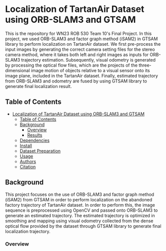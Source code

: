 # Localization of TartanAir Dataset using ORB-SLAM3 and GTSAM

This is the repository for WN23 ROB 530 Team 10's Final Project.  In this project, we used ORB-SLAM3 and factor graph method (iSAM2) in GTSAM library to perform localization on TartanAir dataset. We first pre-process the input images by generating the correct camera setting files for the stereo camera method, where it takes both left and right images as inputs for ORB-SLAM3 trajectory estimation. Subsequently, visual odometry is generated by processing the optical flow files, which are the projects of the three-dimensional image motion of objects relative to a visual sensor onto its image plane, included in the TartanAir dataset. Finally, estimated trajectory from ORB-SLAM3 and odometry are fused by using GTSAM library to generate final localization result.

## Table of Contents
- [Localization of TartanAir Dataset using ORB-SLAM3 and GTSAM](#Localization-of-TartanAir-Dataset-using-ORB-SLAM3-and-GTSAM)
  - [Table of Contents](#table-of-contents)
  - [Background](#background)
    - [Overview](#overview)
    - [Results](#results)
  - [Dependencies](#dependencies)
  - [Install](#install)
  - [Dataset Preparation](#dataset-preparation)
  - [Usage](#usage)
  - [Authors](#authors)
  - [Citation](#citation)
  
## Background

This project focuses on the use of ORB-SLAM3 and factor graph method (iSAM2) from GTSAM in order to perform localization on the abandoned factory trajectory of TartanAir dataset. In order to perform this, the image sequence is preprocessed using OpenCV and passed onto ORB-SLAM3 to generate an estimated trajectory. The estimated trajectory is optimized in smoothing and mapping using visual odometry collected from the dense optical flow provided by the dataset through GTSAM library to generate final localization trajectory.

### Overview


